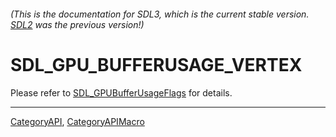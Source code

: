 ###### (This is the documentation for SDL3, which is the current stable version. [SDL2](https://wiki.libsdl.org/SDL2/) was the previous version!)
# SDL_GPU_BUFFERUSAGE_VERTEX

Please refer to [SDL_GPUBufferUsageFlags](SDL_GPUBufferUsageFlags) for details.

----
[CategoryAPI](CategoryAPI), [CategoryAPIMacro](CategoryAPIMacro)

